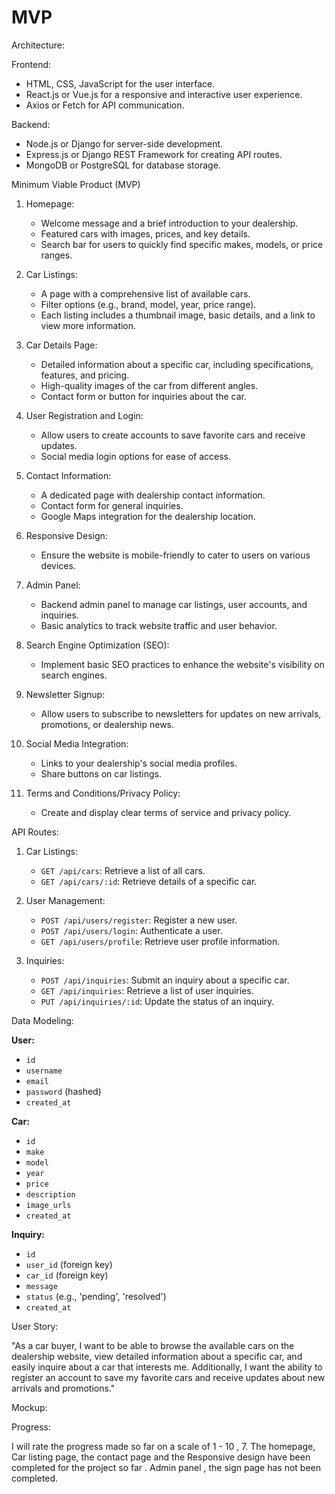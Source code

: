 # MVP


 Architecture:

Frontend:
- HTML, CSS, JavaScript for the user interface.
- React.js or Vue.js for a responsive and interactive user experience.
- Axios or Fetch for API communication.

Backend:
- Node.js or Django for server-side development.
- Express.js or Django REST Framework for creating API routes.
- MongoDB or PostgreSQL for database storage.


Minimum Viable Product (MVP) 
1. Homepage:
   - Welcome message and a brief introduction to your dealership.
   - Featured cars with images, prices, and key details.
   - Search bar for users to quickly find specific makes, models, or price ranges.

2. Car Listings:
   - A page with a comprehensive list of available cars.
   - Filter options (e.g., brand, model, year, price range).
   - Each listing includes a thumbnail image, basic details, and a link to view more information.

3. Car Details Page:
   - Detailed information about a specific car, including specifications, features, and pricing.
   - High-quality images of the car from different angles.
   - Contact form or button for inquiries about the car.

4. User Registration and Login:
   - Allow users to create accounts to save favorite cars and receive updates.
   - Social media login options for ease of access.

5. Contact Information:
   - A dedicated page with dealership contact information.
   - Contact form for general inquiries.
   - Google Maps integration for the dealership location.

6. Responsive Design:
   - Ensure the website is mobile-friendly to cater to users on various devices.

7. Admin Panel:
   - Backend admin panel to manage car listings, user accounts, and inquiries.
   - Basic analytics to track website traffic and user behavior.

8. Search Engine Optimization (SEO):
   - Implement basic SEO practices to enhance the website's visibility on search engines.

9. Newsletter Signup:
   - Allow users to subscribe to newsletters for updates on new arrivals, promotions, or dealership news.

10. Social Media Integration:
    - Links to your dealership's social media profiles.
    - Share buttons on car listings.

11. Terms and Conditions/Privacy Policy:
    - Create and display clear terms of service and privacy policy.





API Routes:
1. Car Listings:
   - `GET /api/cars`: Retrieve a list of all cars.
   - `GET /api/cars/:id`: Retrieve details of a specific car.

2. User Management:
   - `POST /api/users/register`: Register a new user.
   - `POST /api/users/login`: Authenticate a user.
   - `GET /api/users/profile`: Retrieve user profile information.

3. Inquiries:
   - `POST /api/inquiries`: Submit an inquiry about a specific car.
   - `GET /api/inquiries`: Retrieve a list of user inquiries.
   - `PUT /api/inquiries/:id`: Update the status of an inquiry.



 Data Modeling:

**User:**
- `id`
- `username`
- `email`
- `password` (hashed)
- `created_at`

**Car:**
- `id`
- `make`
- `model`
- `year`
- `price`
- `description`
- `image_urls`
- `created_at`

**Inquiry:**
- `id`
- `user_id` (foreign key)
- `car_id` (foreign key)
- `message`
- `status` (e.g., 'pending', 'resolved')
- `created_at`

User Story:

"As a car buyer, I want to be able to browse the available cars on the dealership website, view detailed information about a specific car, and easily inquire about a car that interests me. Additionally, I want the ability to register an account to save my favorite cars and receive updates about new arrivals and promotions."

 Mockup:


Progress:

I will rate the progress made so far on a scale of 1 - 10 , 7.
The homepage, Car listing page, the contact page and the Responsive design have been completed for the project so far .
Admin panel , the sign page has not been completed.
